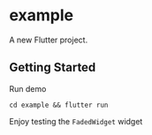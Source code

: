 # example

A new Flutter project.

## Getting Started

Run demo

```
cd example && flutter run
```

Enjoy testing the `FadedWidget` widget
